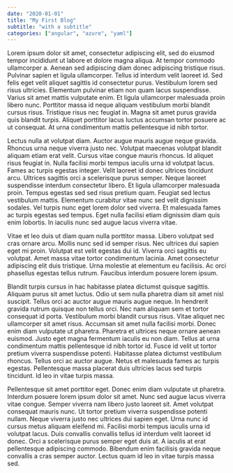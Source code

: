 ```yaml
---
date: "2020-01-01"
title: "My First Blog"
subtitle: "with a subtitle"
categories: ["angular", "azure", "yaml"]
---
```


Lorem ipsum dolor sit amet, consectetur adipiscing elit, sed do eiusmod tempor incididunt ut labore et dolore magna aliqua. At tempor commodo ullamcorper a. Aenean sed adipiscing diam donec adipiscing tristique risus. Pulvinar sapien et ligula ullamcorper. Tellus id interdum velit laoreet id. Sed felis eget velit aliquet sagittis id consectetur purus. Vestibulum lorem sed risus ultricies. Elementum pulvinar etiam non quam lacus suspendisse. Varius sit amet mattis vulputate enim. Et ligula ullamcorper malesuada proin libero nunc. Porttitor massa id neque aliquam vestibulum morbi blandit cursus risus. Tristique risus nec feugiat in. Magna sit amet purus gravida quis blandit turpis. Aliquet porttitor lacus luctus accumsan tortor posuere ac ut consequat. At urna condimentum mattis pellentesque id nibh tortor.

Lectus nulla at volutpat diam. Auctor augue mauris augue neque gravida. Rhoncus urna neque viverra justo nec. Volutpat maecenas volutpat blandit aliquam etiam erat velit. Cursus vitae congue mauris rhoncus. Id aliquet risus feugiat in. Nulla facilisi morbi tempus iaculis urna id volutpat lacus. Fames ac turpis egestas integer. Velit laoreet id donec ultrices tincidunt arcu. Ultrices sagittis orci a scelerisque purus semper. Neque laoreet suspendisse interdum consectetur libero. Et ligula ullamcorper malesuada proin. Tempus egestas sed sed risus pretium quam. Feugiat sed lectus vestibulum mattis. Elementum curabitur vitae nunc sed velit dignissim sodales. Vel turpis nunc eget lorem dolor sed viverra. Et malesuada fames ac turpis egestas sed tempus. Eget nulla facilisi etiam dignissim diam quis enim lobortis. In iaculis nunc sed augue lacus viverra vitae.

Vitae et leo duis ut diam quam nulla porttitor massa. Libero volutpat sed cras ornare arcu. Mollis nunc sed id semper risus. Nec ultrices dui sapien eget mi proin. Volutpat est velit egestas dui id. Viverra orci sagittis eu volutpat. Amet massa vitae tortor condimentum lacinia. Amet consectetur adipiscing elit duis tristique. Urna molestie at elementum eu facilisis. Ac orci phasellus egestas tellus rutrum. Faucibus interdum posuere lorem ipsum.

Blandit turpis cursus in hac habitasse platea dictumst quisque sagittis. Aliquam purus sit amet luctus. Odio ut sem nulla pharetra diam sit amet nisl suscipit. Tellus orci ac auctor augue mauris augue neque. In hendrerit gravida rutrum quisque non tellus orci. Nec nam aliquam sem et tortor consequat id porta. Vestibulum morbi blandit cursus risus. Vitae aliquet nec ullamcorper sit amet risus. Accumsan sit amet nulla facilisi morbi. Donec enim diam vulputate ut pharetra. Pharetra et ultrices neque ornare aenean euismod. Justo eget magna fermentum iaculis eu non diam. Tellus at urna condimentum mattis pellentesque id nibh tortor id. Fusce id velit ut tortor pretium viverra suspendisse potenti. Habitasse platea dictumst vestibulum rhoncus. Tellus orci ac auctor augue. Netus et malesuada fames ac turpis egestas. Pellentesque massa placerat duis ultricies lacus sed turpis tincidunt. Id leo in vitae turpis massa.

Pellentesque sit amet porttitor eget. Donec enim diam vulputate ut pharetra. Interdum posuere lorem ipsum dolor sit amet. Nunc sed augue lacus viverra vitae congue. Semper viverra nam libero justo laoreet sit. Amet volutpat consequat mauris nunc. Ut tortor pretium viverra suspendisse potenti nullam. Neque viverra justo nec ultrices dui sapien eget. Urna nunc id cursus metus aliquam eleifend mi. Facilisi morbi tempus iaculis urna id volutpat lacus. Duis convallis convallis tellus id interdum velit laoreet id donec. Orci a scelerisque purus semper eget duis at. A iaculis at erat pellentesque adipiscing commodo. Bibendum enim facilisis gravida neque convallis a cras semper auctor. Lectus quam id leo in vitae turpis massa sed.
